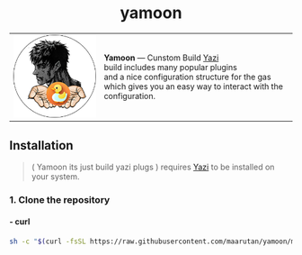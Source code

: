 <h1 align="center">yamoon</h1>

<table>
  <tr>
    <td><img src=".image/logo.png" width="200"/></td>
    <td>
      <strong>Yamoon</strong> — Cunstom Build <a href="https://github.com/sxyazi/yazi">Yazi</a><br/>
      build includes many popular plugins <br/>
      and a nice configuration structure for the gas  <br/>
      which gives you an easy way to interact with the configuration. 
    </td>
  </tr>
</table>

####

## Installation

> ( Yamoon its just build yazi plugs ) requires [Yazi](https://github.com/sxyazi/yazi) to be installed on your system.

### 1. Clone the repository

#### - curl

```bash
sh -c "$(curl -fsSL https://raw.githubusercontent.com/maarutan/yamoon/main/install.sh)"
```
